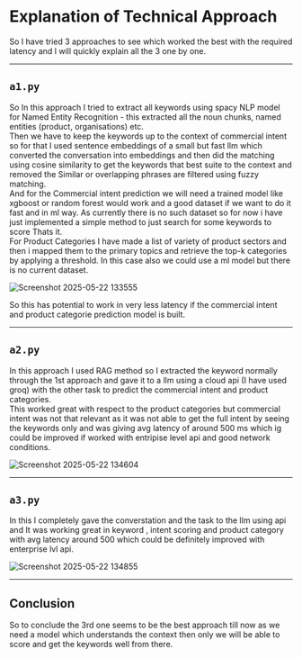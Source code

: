 # Explanation of Technical Approach

So I have tried 3 approaches to see which worked the best with the required latency and I will quickly explain all the 3 one by one.

---

## `a1.py`

So In this approach I tried to extract all keywords using spacy NLP model for Named Entity Recognition - this extracted all the noun chunks, named entities (product, organisations) etc.  
Then we have to keep the keywords up to the context of commercial intent so for that I used sentence embeddings of a small but fast llm which converted the conversation into embeddings and then did the matching using cosine similarity to get the keywords that best suite to the context and removed the Similar or overlapping phrases are filtered using fuzzy matching.  
And for the Commercial intent prediction we will need a trained model like xgboost or random forest would work and a good dataset if we want to do it fast and in ml way. As currently there is no such dataset so for now i have just implemented a simple method to just search for some keywords to score Thats it.  
For Product Categories I have made a list of variety of product sectors and then i mapped them to the primary topics and retrieve the top-k categories by applying a threshold. In this case also we could use a ml model but there is no current dataset.

![Screenshot 2025-05-22 133555](https://github.com/user-attachments/assets/ee474d19-9644-4696-a309-e493d4eeee1d)

So this has potential to work in very less latency if the commercial intent and product categorie prediction model is built.

---

## `a2.py`

In this approach I used RAG method so I extracted the keyword normally through the 1st approach and gave it to a llm using a cloud api (I have used groq) with the other task to predict the commercial intent and product categories.  
This worked great with respect to the product categories but commercial intent was not that relevant as it was not able to get the full intent by seeing the keywords only and was giving avg latency of around 500 ms which ig could be improved if worked with entripise level api and good network conditions.

![Screenshot 2025-05-22 134604](https://github.com/user-attachments/assets/1a690c62-6082-4bf1-b7ff-3ff623ee5407)

---

## `a3.py`

In this I completely gave the converstation and the task to the llm using api and It was working great in keyword , intent scoring and product category with avg latency around 500 which could be definitely improved with enterprise lvl api.

![Screenshot 2025-05-22 134855](https://github.com/user-attachments/assets/66946341-1c8d-43ed-b650-8f3fe683cac3)

---

## Conclusion

So to conclude the 3rd one seems to be the best approach till now as we need a model which understands the context then only we will be able to score and get the keywords well from there.
